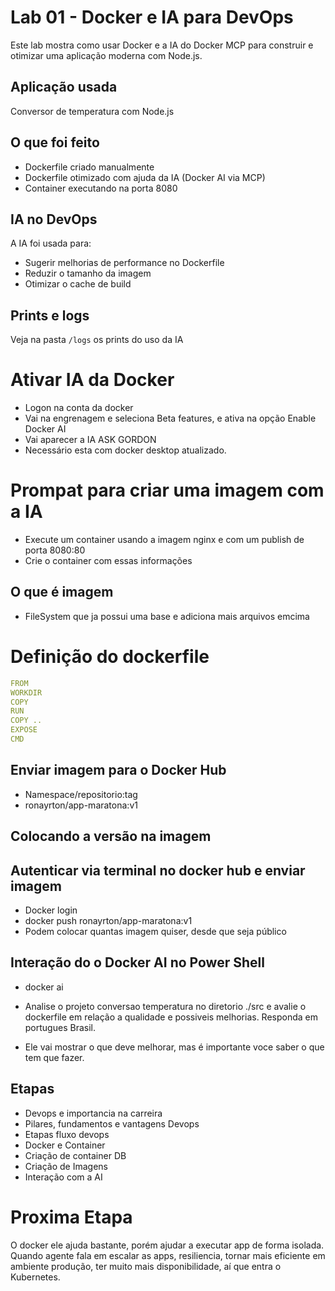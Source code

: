 # Lab 01 - Docker e IA para DevOps

Este lab mostra como usar Docker e a IA do Docker MCP para construir e otimizar uma aplicação moderna com Node.js.

## Aplicação usada
Conversor de temperatura com Node.js

## O que foi feito

- Dockerfile criado manualmente
- Dockerfile otimizado com ajuda da IA (Docker AI via MCP)
- Container executando na porta 8080

## IA no DevOps
A IA foi usada para:
- Sugerir melhorias de performance no Dockerfile
- Reduzir o tamanho da imagem
- Otimizar o cache de build

## Prints e logs
Veja na pasta `/logs` os prints do uso da IA


# Ativar IA da Docker

- Logon na conta da docker
- Vai na engrenagem e seleciona Beta features, e ativa na opção Enable Docker AI
- Vai aparecer a IA ASK GORDON
- Necessário esta com docker desktop atualizado.

# Prompat para criar uma imagem com a IA

- Execute um container usando a imagem nginx e com um publish de porta 8080:80
- Crie o container com essas informações


## O que é imagem

- FileSystem que ja possui uma base e adiciona mais arquivos emcima

# Definição do dockerfile
```yml
FROM
WORKDIR
COPY
RUN
COPY ..
EXPOSE
CMD
```

## Enviar imagem para o Docker Hub

- Namespace/repositorio:tag
- ronayrton/app-maratona:v1

## Colocando a versão na imagem

## Autenticar via terminal no docker hub e enviar imagem
- Docker login
- docker push ronayrton/app-maratona:v1
- Podem colocar quantas imagem quiser, desde que seja público


## Interação do o Docker AI no Power Shell
- docker ai

- Analise o projeto conversao temperatura no diretorio ./src e avalie o dockerfile em relação a qualidade e possiveis melhorias. Responda em portugues Brasil.

- Ele vai mostrar o que deve melhorar, mas é importante voce saber o que tem que fazer.

## Etapas

- Devops e importancia na carreira
- Pilares, fundamentos e vantagens Devops
- Etapas fluxo devops
- Docker e Container
- Criação de container DB
- Criação de Imagens
- Interação com a AI


# Proxima Etapa

O docker ele ajuda bastante, porém ajudar a executar app de forma isolada. Quando agente fala em escalar as apps, resiliencia, tornar mais eficiente em ambiente produção, ter muito mais disponibilidade, aí que entra o Kubernetes. 